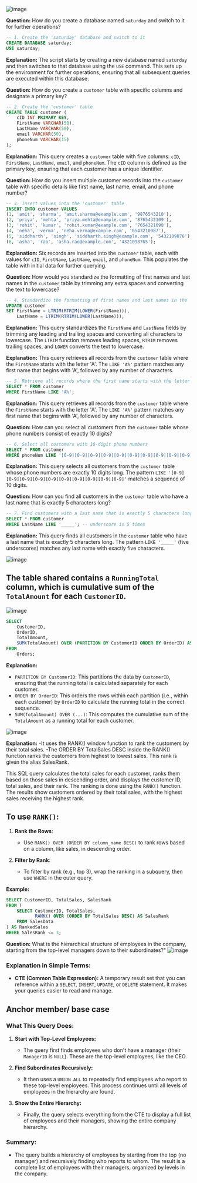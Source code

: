 ![image](https://github.com/user-attachments/assets/c2e71332-20ef-4147-a115-4d82b88c2e15)

**Question:** How do you create a database named `saturday` and switch to it for further operations?


```sql
-- 1. Create the 'saturday' database and switch to it
CREATE DATABASE saturday;
USE saturday;
```

**Explanation:** The script starts by creating a new database named `saturday` and then switches to that database using the `USE` command. This sets up the environment for further operations, ensuring that all subsequent queries are executed within this database.

**Question:** How do you create a `customer` table with specific columns and designate a primary key?

```sql
-- 2. Create the 'customer' table
CREATE TABLE customer (
    cID INT PRIMARY KEY,
    FirstName VARCHAR(50),
    LastName VARCHAR(50),
    email VARCHAR(50),
    phoneNum VARCHAR(15)
);
```

**Explanation:** This query creates a `customer` table with five columns: `cID`, `FirstName`, `LastName`, `email`, and `phoneNum`. The `cID` column is defined as the primary key, ensuring that each customer has a unique identifier.

**Question:** How do you insert multiple customer records into the `customer` table with specific details like first name, last name, email, and phone number?

```sql
-- 3. Insert values into the 'customer' table
INSERT INTO customer VALUES
(1, 'amit', 'sharma', 'amit.sharma@example.com', '9876543210'),
(2, 'priya', 'mehta', 'priya.mehta@example.com', '8765432109'),
(3, 'rohit', 'kumar', 'rohit.kumar@example.com', '7654321098'),
(4, 'neha', 'verma', 'neha.verma@example.com', '6543210987'),
(5, 'siddharth', 'singh', 'siddharth.singh@example.com', '5432109876'),
(6, 'asha', 'rao', 'asha.rao@example.com', '4321098765');
```

**Explanation:** Six records are inserted into the `customer` table, each with values for `cID`, `FirstName`, `LastName`, `email`, and `phoneNum`. This populates the table with initial data for further querying.

**Question:** How would you standardize the formatting of first names and last names in the `customer` table by trimming any extra spaces and converting the text to lowercase?

```sql
-- 4. Standardize the formatting of first names and last names in the 'customer' table
UPDATE customer
SET FirstName = LTRIM(RTRIM(LOWER(FirstName))),
    LastName = LTRIM(RTRIM(LOWER(LastName)));
```

**Explanation:** This query standardizes the `FirstName` and `LastName` fields by trimming any leading and trailing spaces and converting all characters to lowercase. The `LTRIM` function removes leading spaces, `RTRIM` removes trailing spaces, and `LOWER` converts the text to lowercase.

**Explanation:** This query retrieves all records from the `customer` table where the `FirstName` starts with the letter 'A'. The `LIKE 'A%'` pattern matches any first name that begins with 'A', followed by any number of characters.

```sql
-- 5. Retrieve all records where the first name starts with the letter 'A'
SELECT * FROM customer
WHERE FirstName LIKE 'A%';
```

**Explanation:** This query retrieves all records from the `customer` table where the `FirstName` starts with the letter 'A'. The `LIKE 'A%'` pattern matches any first name that begins with 'A', followed by any number of characters.

**Question:** How can you select all customers from the `customer` table whose phone numbers consist of exactly 10 digits?

```sql
-- 6. Select all customers with 10-digit phone numbers
SELECT * FROM customer 
WHERE phoneNum LIKE '[0-9][0-9][0-9][0-9][0-9][0-9][0-9][0-9][0-9][0-9]';
```

**Explanation:** This query selects all customers from the `customer` table whose phone numbers are exactly 10 digits long. The pattern `LIKE '[0-9][0-9][0-9][0-9][0-9][0-9][0-9][0-9][0-9][0-9]'` matches a sequence of 10 digits.

**Question:** How can you find all customers in the `customer` table who have a last name that is exactly 5 characters long?

```sql
-- 7. Find customers with a last name that is exactly 5 characters long
SELECT * FROM customer 
WHERE LastName LIKE '_____'; -- underscore is 5 times
```

**Explanation:** This query finds all customers in the `customer` table who have a last name that is exactly 5 characters long. The pattern `LIKE '_____'` (five underscores) matches any last name with exactly five characters.

![image](https://github.com/user-attachments/assets/98482148-476d-4123-b322-5cdf89ebabce)
## The table shared contains a `RunningTotal` column, which is cumulative sum of the `TotalAmount` for each `CustomerID`.

![image](https://github.com/user-attachments/assets/774f607e-b773-4837-833c-399dce9221d5)

```sql
SELECT 
    CustomerID,
    OrderID,
    TotalAmount,
    SUM(TotalAmount) OVER (PARTITION BY CustomerID ORDER BY OrderID) AS RunningTotal
FROM 
    Orders;
```

**Explanation:**
- `PARTITION BY CustomerID`: This partitions the data by `CustomerID`, ensuring that the running total is calculated separately for each customer.
- `ORDER BY OrderID`: This orders the rows within each partition (i.e., within each customer) by `OrderID` to calculate the running total in the correct sequence.
- `SUM(TotalAmount) OVER (...)`: This computes the cumulative sum of the `TotalAmount` as a running total for each customer. 

![image](https://github.com/user-attachments/assets/fa1c59e4-65af-457a-84b3-3a2e0230968e)

**Explanation:**
-It uses the RANK() window function to rank the customers by their total sales.
-The ORDER BY TotalSales DESC inside the RANK() function ranks the customers from highest to lowest sales. This rank is given the alias SalesRank.

This SQL query calculates the total sales for each customer, ranks them based on those sales in descending order, and displays the customer ID, total sales, and their rank. The ranking is done using the `RANK()` function. The results show customers ordered by their total sales, with the highest sales receiving the highest rank.

## To use `RANK()`:

1. **Rank the Rows**:
   - Use `RANK() OVER (ORDER BY column_name DESC)` to rank rows based on a column, like sales, in descending order.
   
2. **Filter by Rank**:
   - To filter by rank (e.g., top 3), wrap the ranking in a subquery, then use `WHERE` in the outer query.

**Example:**
```sql
SELECT CustomerID, TotalSales, SalesRank
FROM (
    SELECT CustomerID, TotalSales,
           RANK() OVER (ORDER BY TotalSales DESC) AS SalesRank
    FROM SalesData
) AS RankedSales
WHERE SalesRank <= 3;
```

**Question:** What is the hierarchical structure of employees in the company, starting from the top-level managers down to their subordinates?"
![image](https://github.com/user-attachments/assets/4c8c5392-24d5-4e44-bd5b-fbbfc7c56001)
### Explanation in Simple Terms:

- **CTE (Common Table Expression):** A temporary result set that you can reference within a `SELECT`, `INSERT`, `UPDATE`, or `DELETE` statement. It makes your queries easier to read and manage.
## Anchor member/ base case
### What This Query Does:

1. **Start with Top-Level Employees:**
   - The query first finds employees who don't have a manager (their `ManagerID` is `NULL`). These are the top-level employees, like the CEO.

2. **Find Subordinates Recursively:**
   - It then uses a `UNION ALL` to repeatedly find employees who report to these top-level employees. This process continues until all levels of employees in the hierarchy are found.

3. **Show the Entire Hierarchy:**
   - Finally, the query selects everything from the CTE to display a full list of employees and their managers, showing the entire company hierarchy.

### Summary:
- The query builds a hierarchy of employees by starting from the top (no manager) and recursively finding who reports to whom. The result is a complete list of employees with their managers, organized by levels in the company.

